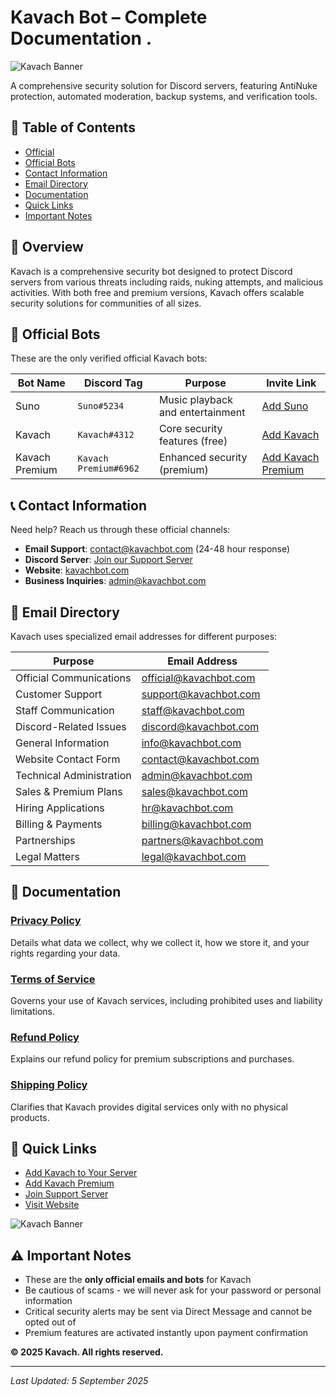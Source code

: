 # Kavach Bot – Complete Documentation .

  ![Kavach Banner](https://media.discordapp.net/attachments/1270304805570482188/1413524815058436096/logo.png?ex=68bc3f11&is=68baed91&hm=a53b1b054dd7d7e4f57fdd90c2a4dd157d1e2172b0352bbb7606d58b218d2d21&=&format=webp&quality=lossless&width=350&height=350)

A comprehensive security solution for Discord servers, featuring AntiNuke protection, automated moderation, backup systems, and verification tools.

## 📖 Table of Contents

- [Official](./Official.md)
- [Official Bots](#-official-bots)
- [Contact Information](#-contact-information)
- [Email Directory](#-email-directory)
- [Documentation](#-documentation)
- [Quick Links](#-quick-links)
- [Important Notes](#-important-notes)

## 🚀 Overview

Kavach is a comprehensive security bot designed to protect Discord servers from various threats including raids, nuking attempts, and malicious activities. With both free and premium versions, Kavach offers scalable security solutions for communities of all sizes.

## 🤖 Official Bots

These are the only verified official Kavach bots:

| Bot Name | Discord Tag | Purpose | Invite Link |
|----------|-------------|---------|-------------|
| Suno | `Suno#5234` | Music playback and entertainment | [Add Suno](https://discord.com/oauth2/authorize?client_id=1213200797844897833) |
| Kavach | `Kavach#4312` | Core security features (free) | [Add Kavach](https://discord.com/oauth2/authorize?client_id=860040650124558336) |
| Kavach Premium | `Kavach Premium#6962` | Enhanced security (premium) | [Add Kavach Premium](https://discord.com/oauth2/authorize?client_id=1051442182466314281) |

## 📞 Contact Information

Need help? Reach us through these official channels:

- **Email Support**: [contact@kavachbot.com](mailto:contact@kavachbot.com) (24-48 hour response)
- **Discord Server**: [Join our Support Server](https://discord.gg/Kavach)
- **Website**: [kavachbot.com](https://kavachbot.com)
- **Business Inquiries**: [admin@kavachbot.com](mailto:admin@kavachbot.com)

## 📧 Email Directory

Kavach uses specialized email addresses for different purposes:

| Purpose | Email Address |
|---------|---------------|
| Official Communications | [official@kavachbot.com](mailto:official@kavachbot.com) |
| Customer Support | [support@kavachbot.com](mailto:support@kavachbot.com) |
| Staff Communication | [staff@kavachbot.com](mailto:staff@kavachbot.com) |
| Discord-Related Issues | [discord@kavachbot.com](mailto:discord@kavachbot.com) |
| General Information | [info@kavachbot.com](mailto:info@kavachbot.com) |
| Website Contact Form | [contact@kavachbot.com](mailto:contact@kavachbot.com) |
| Technical Administration | [admin@kavachbot.com](mailto:admin@kavachbot.com) |
| Sales & Premium Plans | [sales@kavachbot.com](mailto:sales@kavachbot.com) |
| Hiring Applications | [hr@kavachbot.com](mailto:hr@kavachbot.com) |
| Billing & Payments | [billing@kavachbot.com](mailto:billing@kavachbot.com) |
| Partnerships | [partners@kavachbot.com](mailto:partners@kavachbot.com) |
| Legal Matters | [legal@kavachbot.com](mailto:legal@kavachbot.com) |

## 📄 Documentation

### [Privacy Policy](privacy.md)
Details what data we collect, why we collect it, how we store it, and your rights regarding your data.

### [Terms of Service](terms.md)
Governs your use of Kavach services, including prohibited uses and liability limitations.

### [Refund Policy](refund.md)
Explains our refund policy for premium subscriptions and purchases.

### [Shipping Policy](shipping.md)
Clarifies that Kavach provides digital services only with no physical products.

## 🔗 Quick Links

- [Add Kavach to Your Server](https://discord.com/oauth2/authorize?client_id=860040650124558336)
- [Add Kavach Premium](https://discord.com/oauth2/authorize?client_id=1051442182466314281)
- [Join Support Server](https://discord.gg/Kavach)
- [Visit Website](https://kavachbot.com)

![Kavach Banner](https://media.discordapp.net/attachments/1270304805570482188/1413524247644733570/banner.png?ex=68bc3e8a&is=68baed0a&hm=cf8807fe7917e72c1bc08e24d63ff18574d5541387d55961961dcc18ad562697&=&format=webp&quality=lossless&width=550&height=194)

## ⚠️ Important Notes

- These are the **only official emails and bots** for Kavach
- Be cautious of scams - we will never ask for your password or personal information
- Critical security alerts may be sent via Direct Message and cannot be opted out of
- Premium features are activated instantly upon payment confirmation

**© 2025 Kavach. All rights reserved.**

---

*Last Updated: 5 September 2025*
